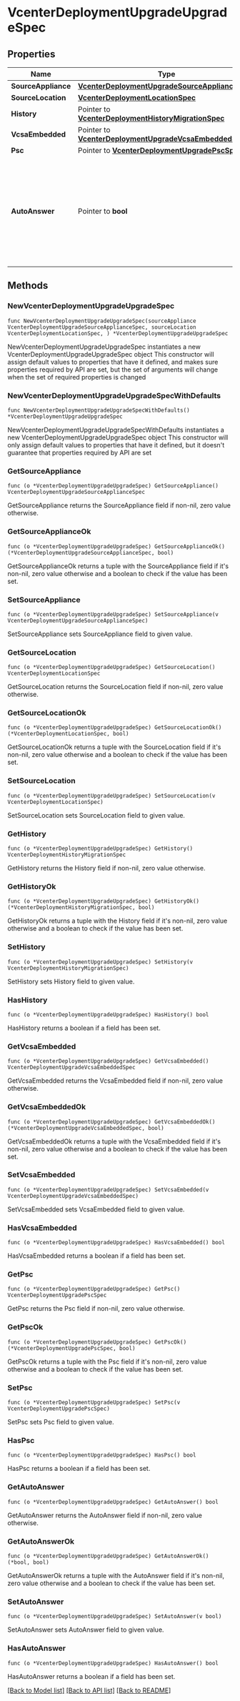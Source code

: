 # VcenterDeploymentUpgradeUpgradeSpec

## Properties

Name | Type | Description | Notes
------------ | ------------- | ------------- | -------------
**SourceAppliance** | [**VcenterDeploymentUpgradeSourceApplianceSpec**](VcenterDeploymentUpgradeSourceApplianceSpec.md) |  | 
**SourceLocation** | [**VcenterDeploymentLocationSpec**](VcenterDeploymentLocationSpec.md) |  | 
**History** | Pointer to [**VcenterDeploymentHistoryMigrationSpec**](VcenterDeploymentHistoryMigrationSpec.md) |  | [optional] 
**VcsaEmbedded** | Pointer to [**VcenterDeploymentUpgradeVcsaEmbeddedSpec**](VcenterDeploymentUpgradeVcsaEmbeddedSpec.md) |  | [optional] 
**Psc** | Pointer to [**VcenterDeploymentUpgradePscSpec**](VcenterDeploymentUpgradePscSpec.md) |  | [optional] 
**AutoAnswer** | Pointer to **bool** | Use the default option for any questions that may come up during appliance configuration. If unset, will default to false. | [optional] 

## Methods

### NewVcenterDeploymentUpgradeUpgradeSpec

`func NewVcenterDeploymentUpgradeUpgradeSpec(sourceAppliance VcenterDeploymentUpgradeSourceApplianceSpec, sourceLocation VcenterDeploymentLocationSpec, ) *VcenterDeploymentUpgradeUpgradeSpec`

NewVcenterDeploymentUpgradeUpgradeSpec instantiates a new VcenterDeploymentUpgradeUpgradeSpec object
This constructor will assign default values to properties that have it defined,
and makes sure properties required by API are set, but the set of arguments
will change when the set of required properties is changed

### NewVcenterDeploymentUpgradeUpgradeSpecWithDefaults

`func NewVcenterDeploymentUpgradeUpgradeSpecWithDefaults() *VcenterDeploymentUpgradeUpgradeSpec`

NewVcenterDeploymentUpgradeUpgradeSpecWithDefaults instantiates a new VcenterDeploymentUpgradeUpgradeSpec object
This constructor will only assign default values to properties that have it defined,
but it doesn't guarantee that properties required by API are set

### GetSourceAppliance

`func (o *VcenterDeploymentUpgradeUpgradeSpec) GetSourceAppliance() VcenterDeploymentUpgradeSourceApplianceSpec`

GetSourceAppliance returns the SourceAppliance field if non-nil, zero value otherwise.

### GetSourceApplianceOk

`func (o *VcenterDeploymentUpgradeUpgradeSpec) GetSourceApplianceOk() (*VcenterDeploymentUpgradeSourceApplianceSpec, bool)`

GetSourceApplianceOk returns a tuple with the SourceAppliance field if it's non-nil, zero value otherwise
and a boolean to check if the value has been set.

### SetSourceAppliance

`func (o *VcenterDeploymentUpgradeUpgradeSpec) SetSourceAppliance(v VcenterDeploymentUpgradeSourceApplianceSpec)`

SetSourceAppliance sets SourceAppliance field to given value.


### GetSourceLocation

`func (o *VcenterDeploymentUpgradeUpgradeSpec) GetSourceLocation() VcenterDeploymentLocationSpec`

GetSourceLocation returns the SourceLocation field if non-nil, zero value otherwise.

### GetSourceLocationOk

`func (o *VcenterDeploymentUpgradeUpgradeSpec) GetSourceLocationOk() (*VcenterDeploymentLocationSpec, bool)`

GetSourceLocationOk returns a tuple with the SourceLocation field if it's non-nil, zero value otherwise
and a boolean to check if the value has been set.

### SetSourceLocation

`func (o *VcenterDeploymentUpgradeUpgradeSpec) SetSourceLocation(v VcenterDeploymentLocationSpec)`

SetSourceLocation sets SourceLocation field to given value.


### GetHistory

`func (o *VcenterDeploymentUpgradeUpgradeSpec) GetHistory() VcenterDeploymentHistoryMigrationSpec`

GetHistory returns the History field if non-nil, zero value otherwise.

### GetHistoryOk

`func (o *VcenterDeploymentUpgradeUpgradeSpec) GetHistoryOk() (*VcenterDeploymentHistoryMigrationSpec, bool)`

GetHistoryOk returns a tuple with the History field if it's non-nil, zero value otherwise
and a boolean to check if the value has been set.

### SetHistory

`func (o *VcenterDeploymentUpgradeUpgradeSpec) SetHistory(v VcenterDeploymentHistoryMigrationSpec)`

SetHistory sets History field to given value.

### HasHistory

`func (o *VcenterDeploymentUpgradeUpgradeSpec) HasHistory() bool`

HasHistory returns a boolean if a field has been set.

### GetVcsaEmbedded

`func (o *VcenterDeploymentUpgradeUpgradeSpec) GetVcsaEmbedded() VcenterDeploymentUpgradeVcsaEmbeddedSpec`

GetVcsaEmbedded returns the VcsaEmbedded field if non-nil, zero value otherwise.

### GetVcsaEmbeddedOk

`func (o *VcenterDeploymentUpgradeUpgradeSpec) GetVcsaEmbeddedOk() (*VcenterDeploymentUpgradeVcsaEmbeddedSpec, bool)`

GetVcsaEmbeddedOk returns a tuple with the VcsaEmbedded field if it's non-nil, zero value otherwise
and a boolean to check if the value has been set.

### SetVcsaEmbedded

`func (o *VcenterDeploymentUpgradeUpgradeSpec) SetVcsaEmbedded(v VcenterDeploymentUpgradeVcsaEmbeddedSpec)`

SetVcsaEmbedded sets VcsaEmbedded field to given value.

### HasVcsaEmbedded

`func (o *VcenterDeploymentUpgradeUpgradeSpec) HasVcsaEmbedded() bool`

HasVcsaEmbedded returns a boolean if a field has been set.

### GetPsc

`func (o *VcenterDeploymentUpgradeUpgradeSpec) GetPsc() VcenterDeploymentUpgradePscSpec`

GetPsc returns the Psc field if non-nil, zero value otherwise.

### GetPscOk

`func (o *VcenterDeploymentUpgradeUpgradeSpec) GetPscOk() (*VcenterDeploymentUpgradePscSpec, bool)`

GetPscOk returns a tuple with the Psc field if it's non-nil, zero value otherwise
and a boolean to check if the value has been set.

### SetPsc

`func (o *VcenterDeploymentUpgradeUpgradeSpec) SetPsc(v VcenterDeploymentUpgradePscSpec)`

SetPsc sets Psc field to given value.

### HasPsc

`func (o *VcenterDeploymentUpgradeUpgradeSpec) HasPsc() bool`

HasPsc returns a boolean if a field has been set.

### GetAutoAnswer

`func (o *VcenterDeploymentUpgradeUpgradeSpec) GetAutoAnswer() bool`

GetAutoAnswer returns the AutoAnswer field if non-nil, zero value otherwise.

### GetAutoAnswerOk

`func (o *VcenterDeploymentUpgradeUpgradeSpec) GetAutoAnswerOk() (*bool, bool)`

GetAutoAnswerOk returns a tuple with the AutoAnswer field if it's non-nil, zero value otherwise
and a boolean to check if the value has been set.

### SetAutoAnswer

`func (o *VcenterDeploymentUpgradeUpgradeSpec) SetAutoAnswer(v bool)`

SetAutoAnswer sets AutoAnswer field to given value.

### HasAutoAnswer

`func (o *VcenterDeploymentUpgradeUpgradeSpec) HasAutoAnswer() bool`

HasAutoAnswer returns a boolean if a field has been set.


[[Back to Model list]](../README.md#documentation-for-models) [[Back to API list]](../README.md#documentation-for-api-endpoints) [[Back to README]](../README.md)


